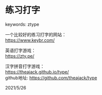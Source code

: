 # 练习打字

keywords: ztype  

一个比较好的练习打字的网站：  
https://www.keybr.com/  

英语打字游戏：  
https://zty.pe/  

汉字拼音打字游戏：  
https://theajack.github.io/type/  
github地址: https://github.com/theajack/type  


2021/5/26  
